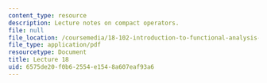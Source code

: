 ```yaml
---
content_type: resource
description: Lecture notes on compact operators.
file: null
file_location: /coursemedia/18-102-introduction-to-functional-analysis-spring-2009/6575de20f0b62554e1548a607eaf93a6_MIT18_102s09_lec18.pdf
file_type: application/pdf
resourcetype: Document
title: Lecture 18
uid: 6575de20-f0b6-2554-e154-8a607eaf93a6
---
```

